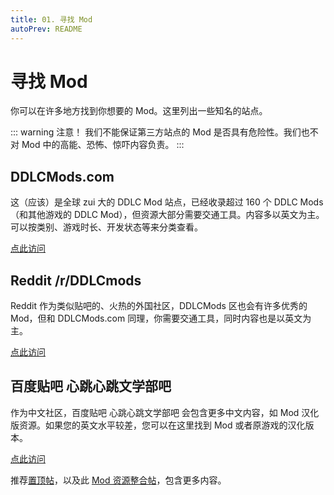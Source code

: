 ```yaml
---
title: 01. 寻找 Mod
autoPrev: README
---
```


# 寻找 Mod

你可以在许多地方找到你想要的 Mod。这里列出一些知名的站点。

::: warning 注意！
我们不能保证第三方站点的 Mod 是否具有危险性。我们也不对 Mod 中的高能、恐怖、惊吓内容负责。
:::

## DDLCMods.com

这（应该）是全球 zui 大的 DDLC Mod 站点，已经收录超过 160 个 DDLC Mods（和其他游戏的 DDLC Mod），但资源大部分需要交通工具。内容多以英文为主。可以按类别、游戏时长、开发状态等来分类查看。

[点此访问](http://ddlcmods.com/)

## Reddit /r/DDLCmods

Reddit 作为类似贴吧的、火热的外国社区，DDLCMods 区也会有许多优秀的 Mod，但和 DDLCMods.com 同理，你需要交通工具，同时内容也是以英文为主。

[点此访问](https://www.reddit.com/r/DDLCMods)

## 百度贴吧 心跳心跳文学部吧

作为中文社区，百度贴吧 心跳心跳文学部吧 会包含更多中文内容，如 Mod 汉化版资源。如果您的英文水平较差，您可以在这里找到 Mod 或者原游戏的汉化版本。

[点此访问](https://tieba.baidu.com/f?kw=心跳文学部)

推荐[置顶帖](https://tieba.baidu.com/p/6655467555)，以及此 [Mod 资源整合帖](https://tieba.baidu.com/p/6530936032)，包含更多内容。
